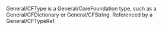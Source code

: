 General/CFType is a General/CoreFoundation type, such as a General/CFDictionary or General/CFString. Referenced by a General/CFTypeRef.